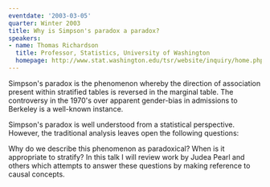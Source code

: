 ```yaml
---
eventdate: '2003-03-05'
quarter: Winter 2003
title: Why is Simpson's paradox a paradox?
speakers:
- name: Thomas Richardson
  title: Professor, Statistics, University of Washington
  homepage: http://www.stat.washington.edu/tsr/website/inquiry/home.php
---
```

Simpson's paradox is the phenomenon whereby the direction of association present within stratified tables is reversed in the marginal table. The controversy in the 1970's over apparent gender-bias in admissions to Berkeley is a well-known instance.

Simpson's paradox is well understood from a statistical perspective. However, the traditional analysis leaves open the following questions:

Why do we describe this phenomenon as paradoxical?
When is it appropriate to stratify?
In this talk I will review work by Judea Pearl and others which attempts to answer these questions by making reference to causal concepts.